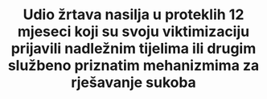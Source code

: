 ﻿---
title: >-
  Udio žrtava nasilja u proteklih 12 mjeseci koji su svoju viktimizaciju prijavili nadležnim tijelima ili drugim službeno priznatim mehanizmima za rješavanje sukoba
permalink: /16-3-1/
sdg_goal: 16
layout: indicator
indicator: 16.3.1
indicator_variable: pct_vlnt_vctmns
graph: longitudinal
graph_type_description: Line  graph
graph_status_notes: Graphed
variable_description: null
variable_notes: null
un_designated_tier: '2'
un_custodial_agency: UNODC
target_id: '16.3'
has_metadata: true
rationale_interpretation: >-
  Izvještavanje nadležnim tijelima prvi je korak za žrtve kriminala u potrazi za pravdom: ako nadležna tijela nisu upozorena, tada nisu u stanju provoditi odgovarajuće istrage i provoditi pravdu. Međutim, nedostatak povjerenja u sposobnost policije ili drugih tijela da pruže učinkovito rješenje te objektivne i/ili subjektivne poteškoće pristupa tim tijelima mogu negativno utjecati na ponašanje žrtava zločina. Kao takve, stope izvještavanja pružaju uvid u mjeru povjerenja žrtava kriminala u sposobnost policije ili drugih tijela da pruže pomoć te da dovedu počinitelja pravdi. Stope izvještavanja pružaju također i uvid u tamnu brojku kriminala, odnosno udjela zločina koji nisu prijavljeni policiji. Trendovi u izvještavanju o viktimizacijama nasiljem mogu se koristiti za praćenje javnog povjerenja te povjerenja u nadležna tijela, na temelju stvarnih ponašanja, a ne temeljem percepcije.
goal_meta_link: 'http://unstats.un.org/sdgs/files/metadata-compilation/Metadata-Goal-16.pdf'
goal_meta_link_page: 15
indicator_name: >-
  Udio žrtava nasilja u proteklih 12 mjeseci koji su svoju viktimizaciju prijavili nadležnim tijelima ili drugim službeno priznatim mehanizmima za rješavanje sukoba
target: >-
  Promicati vladavinu prava na nacionalnoj i međunarodnoj razini i osigurati jednak pristup pravdi za sve.
source_title: null
source_notes: null
published: true
periodicity: Annual
time_period: 2007-2015
unit_of_measure: >-
  Percentage  of  all  violent  victimizations  (including  rape/sexual  assault,  robbery,  aggravated  assault  and  simple  assault)
disaggregation_categories: NA
date_of_national_source_publication: October  2016
date_metadata_updated: October  2016
scheduled_update_by_national_source: September  2017
source_agency_staff_name: Bureau  of  Justice  Statistics  (Allen  J.  Beck)
source_agency_staff_email: allen.beck@usdoj.gov
source_agency_survey_dataset: 'Bureau  of  Justice  Statistics,  National  Crime  Victimization  Survey'
source_url: >-
  Table  4.  Percent  of  victimization  reported  to  the  police,  by  type  of  crime,  2014  and  2015.  http://www.bjs.gov/index.cfm?ty=pbdetail&iid=5804
us_method_of_computation: >-
  Number  of  violent  incidents  reported  to  police  or  other  authorities/number  of  violent  incidents  during  12-month  period  times  100%
actual_indicator_available: Percent  of  violent  victimizations  reported  to  the  police.
indicator_definition: >-
  Broj žrtava nasilja (tjelesnog ili seksualnog) u proteklih 12 mjeseci, koji su prijavili posljednji incident nadležnim tijelima ili drugim službeno priznatim mehanizmima za rješavanje sukoba, kao postotak svih žrtava zločina u proteklih 12 mjeseci. Nadležna tijela uključuju policiju, tužitelje ili druga tijela s nadležnostima za istraživanje određenih zločina (poput korupcije ili prijevare), dok drugi službeno priznati mehanizmi rješavanja sukoba mogu uključivati različite institucije koje imaju ulogu u neformalnom pravosuđu ili u rješavanju sporova (npr. plemenski ili vjerski vođe, vođe zajednice), pod uvjetom da je ta njihova uloga službeno priznata od strane državne vlasti.
method_of_computation: >-
  Data  are  derived  from  the  National  Crime  Victimization  Survey  -  a  self-report  survey  in  which  interviewed  persons  are  asked  about  the  number  and  characteristics  of  victimization  experieinced  during  the  prior  6  months.  The  responses  are  aggregated  for  a  12-month  period  (based  on  2  interviews).  The  survey  is  administered  to  persons  age  12  or  older  from  a  nationally  representative  sample  of  households.  In  2015,  95,760  households  and  163,880  persons  age  12  or  older  were  interviewed.  The  response  rate  was  82%  for  households  and  86%  for  eligible  persons.
actual_indicator_available_description: >-
  Percent  reported  to  the  police  is  for  victims  of  violent  crimes  reported  by  persons  12  or  older.
comments_and_limitations: >-
  The  indicator  is  subject  to  sampling  error.  The  national  estimate  in  2015  had  a  standard  error  of  0.84%.  For  other  years,  see  NCVS  page  on  BJS  website:  http://www.bjs.gov/index.cfm?ty=dcdetail&iid=245.
international_and_national_references: >-
  BJS  Methodology,  page  14-17,  Criminal  Victimization,  2015  (NCJ  250180),  http://www.bjs.gov/index.cfm?ty=pbdetail&iid=5804.  For  2007-13,  see  NCVS  page  on  BJS  website:  http://www.bjs.gov/index.cfm?ty=dcdetail&iid=245.
disaggregation_geography: NA
graph_title: Percent  of  US  violent  victimizations  reported  to  the  police  

---